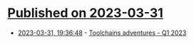 # [Published on 2023-03-31](index.md)

* [2023-03-31, 19:36:48](https://lobste.rs/s/4i3kko/toolchains_adventures_q1_2023) - [Toolchains adventures - Q1 2023](https://www.cambus.net/toolchains-adventures-q1-2023/)
